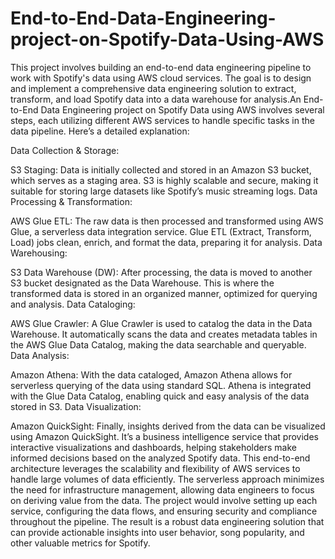 # End-to-End-Data-Engineering-project-on-Spotify-Data-Using-AWS
This project involves building an end-to-end data engineering pipeline to work with Spotify's data using AWS cloud services. The goal is to design and implement a comprehensive data engineering solution to extract, transform, and load Spotify data into a data warehouse for analysis.An End-to-End Data Engineering project on Spotify Data using AWS involves several steps, each utilizing different AWS services to handle specific tasks in the data pipeline. Here’s a detailed explanation:

Data Collection & Storage:

S3 Staging: Data is initially collected and stored in an Amazon S3 bucket, which serves as a staging area. S3 is highly scalable and secure, making it suitable for storing large datasets like Spotify’s music streaming logs.
Data Processing & Transformation:

AWS Glue ETL: The raw data is then processed and transformed using AWS Glue, a serverless data integration service. Glue ETL (Extract, Transform, Load) jobs clean, enrich, and format the data, preparing it for analysis.
Data Warehousing:

S3 Data Warehouse (DW): After processing, the data is moved to another S3 bucket designated as the Data Warehouse. This is where the transformed data is stored in an organized manner, optimized for querying and analysis.
Data Cataloging:

AWS Glue Crawler: A Glue Crawler is used to catalog the data in the Data Warehouse. It automatically scans the data and creates metadata tables in the AWS Glue Data Catalog, making the data searchable and queryable.
Data Analysis:

Amazon Athena: With the data cataloged, Amazon Athena allows for serverless querying of the data using standard SQL. Athena is integrated with the Glue Data Catalog, enabling quick and easy analysis of the data stored in S3.
Data Visualization:

Amazon QuickSight: Finally, insights derived from the data can be visualized using Amazon QuickSight. It’s a business intelligence service that provides interactive visualizations and dashboards, helping stakeholders make informed decisions based on the analyzed Spotify data.
This end-to-end architecture leverages the scalability and flexibility of AWS services to handle large volumes of data efficiently. The serverless approach minimizes the need for infrastructure management, allowing data engineers to focus on deriving value from the data. The project would involve setting up each service, configuring the data flows, and ensuring security and compliance throughout the pipeline. The result is a robust data engineering solution that can provide actionable insights into user behavior, song popularity, and other valuable metrics for Spotify.
